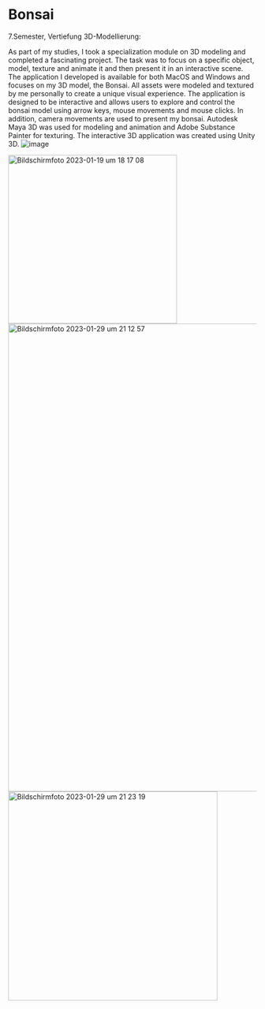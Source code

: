 # Bonsai
7.Semester, Vertiefung 3D-Modellierung:

As part of my studies, I took a specialization module on 3D modeling and completed a fascinating project. The task was to focus on a specific object, model, texture and animate it and then present it in an interactive scene. The application I developed is available for both MacOS and Windows and focuses on my 3D model, the Bonsai. All assets were modeled and textured by me personally to create a unique visual experience.
The application is designed to be interactive and allows users to explore and control the bonsai model using arrow keys, mouse movements and mouse clicks. In addition, camera movements are used to present my bonsai. Autodesk Maya 3D was used for modeling and animation and Adobe Substance Painter for texturing. The interactive 3D application was created using Unity 3D.
![image](https://github.com/majamichaelis/Bonsai/assets/73911655/58ec3ec3-97b9-4a87-91b3-e48d8479ff30)

<img width="342" alt="Bildschirm­foto 2023-01-19 um 18 17 08" src="https://user-images.githubusercontent.com/73911655/236633279-d2353286-36a2-4bb5-acc5-10d39d7771dc.png">
<img width="949" alt="Bildschirm­foto 2023-01-29 um 21 12 57" src="https://user-images.githubusercontent.com/73911655/236633289-518eb786-8529-4b04-b7c2-cc764dba5d32.png">
<img width="424" alt="Bildschirm­foto 2023-01-29 um 21 23 19" src="https://user-images.githubusercontent.com/73911655/236633293-1f201ee0-2125-4586-9f0c-9391ee626e40.png">
